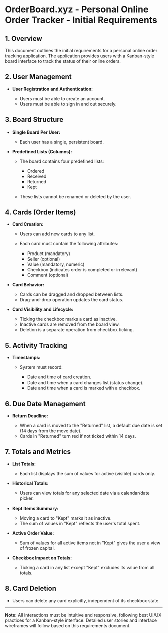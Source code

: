 # OrderBoard.xyz - Personal Online Order Tracker - Initial Requirements

## 1. Overview

This document outlines the initial requirements for a personal online order tracking application. The application provides users with a Kanban-style board interface to track the status of their online orders.

## 2. User Management

* **User Registration and Authentication:**

  * Users must be able to create an account.
  * Users must be able to sign in and out securely.

## 3. Board Structure

* **Single Board Per User:**

  * Each user has a single, persistent board.

* **Predefined Lists (Columns):**

  * The board contains four predefined lists:

    * Ordered
    * Received
    * Returned
    * Kept
  * These lists cannot be renamed or deleted by the user.

## 4. Cards (Order Items)

* **Card Creation:**

  * Users can add new cards to any list.
  * Each card must contain the following attributes:

    * Product (mandatory)
    * Seller (optional)
    * Value (mandatory, numeric)
    * Checkbox (indicates order is completed or irrelevant)
    * Comment (optional)

* **Card Behavior:**

  * Cards can be dragged and dropped between lists.
  * Drag-and-drop operation updates the card status.

* **Card Visibility and Lifecycle:**

  * Ticking the checkbox marks a card as inactive.
  * Inactive cards are removed from the board view.
  * Deletion is a separate operation from checkbox ticking.

## 5. Activity Tracking

* **Timestamps:**

  * System must record:

    * Date and time of card creation.
    * Date and time when a card changes list (status change).
    * Date and time when a card is marked with a checkbox.

## 6. Due Date Management

* **Return Deadline:**

  * When a card is moved to the "Returned" list, a default due date is set (14 days from the move date).
  * Cards in "Returned" turn red if not ticked within 14 days.

## 7. Totals and Metrics

* **List Totals:**

  * Each list displays the sum of values for active (visible) cards only.

* **Historical Totals:**

  * Users can view totals for any selected date via a calendar/date picker.

* **Kept Items Summary:**

  * Moving a card to "Kept" marks it as inactive.
  * The sum of values in "Kept" reflects the user's total spent.

* **Active Order Value:**

  * Sum of values for all active items not in "Kept" gives the user a view of frozen capital.

* **Checkbox Impact on Totals:**

  * Ticking a card in any list except "Kept" excludes its value from all totals.

## 8. Card Deletion

* Users can delete any card explicitly, independent of its checkbox state.

---

**Note:** All interactions must be intuitive and responsive, following best UI/UX practices for a Kanban-style interface. Detailed user stories and interface wireframes will follow based on this requirements document.
